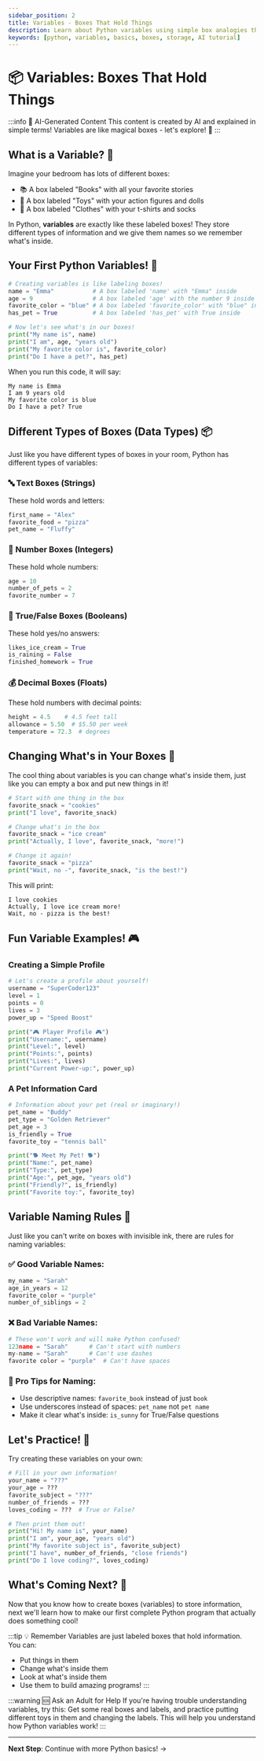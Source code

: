 ```yaml
---
sidebar_position: 2
title: Variables - Boxes That Hold Things
description: Learn about Python variables using simple box analogies that kids can understand
keywords: [python, variables, basics, boxes, storage, AI tutorial]
---
```


# 📦 Variables: Boxes That Hold Things

:::info 🤖 AI-Generated Content
This content is created by AI and explained in simple terms! Variables are like magical boxes - let's explore! 🎉
:::

## What is a Variable? 🤔

Imagine your bedroom has lots of different boxes:
- 📚 A box labeled "Books" with all your favorite stories
- 🧸 A box labeled "Toys" with your action figures and dolls  
- 👕 A box labeled "Clothes" with your t-shirts and socks

In Python, **variables** are exactly like these labeled boxes! They store different types of information and we give them names so we remember what's inside.

## Your First Python Variables! 🎯

```python
# Creating variables is like labeling boxes!
name = "Emma"           # A box labeled 'name' with "Emma" inside
age = 9                 # A box labeled 'age' with the number 9 inside
favorite_color = "blue" # A box labeled 'favorite_color' with "blue" inside
has_pet = True          # A box labeled 'has_pet' with True inside

# Now let's see what's in our boxes!
print("My name is", name)
print("I am", age, "years old")
print("My favorite color is", favorite_color)
print("Do I have a pet?", has_pet)
```

When you run this code, it will say:
```
My name is Emma
I am 9 years old  
My favorite color is blue
Do I have a pet? True
```

## Different Types of Boxes (Data Types) 📦

Just like you have different types of boxes in your room, Python has different types of variables:

### 🔤 Text Boxes (Strings)
These hold words and letters:
```python
first_name = "Alex"
favorite_food = "pizza"
pet_name = "Fluffy"
```

### 🔢 Number Boxes (Integers)
These hold whole numbers:
```python
age = 10
number_of_pets = 2
favorite_number = 7
```

### 🎯 True/False Boxes (Booleans)  
These hold yes/no answers:
```python
likes_ice_cream = True
is_raining = False
finished_homework = True
```

### 💰 Decimal Boxes (Floats)
These hold numbers with decimal points:
```python
height = 4.5    # 4.5 feet tall
allowance = 5.50  # $5.50 per week
temperature = 72.3  # degrees
```

## Changing What's in Your Boxes 🔄

The cool thing about variables is you can change what's inside them, just like you can empty a box and put new things in it!

```python
# Start with one thing in the box
favorite_snack = "cookies"
print("I love", favorite_snack)

# Change what's in the box  
favorite_snack = "ice cream"
print("Actually, I love", favorite_snack, "more!")

# Change it again!
favorite_snack = "pizza"
print("Wait, no -", favorite_snack, "is the best!")
```

This will print:
```
I love cookies
Actually, I love ice cream more!
Wait, no - pizza is the best!
```

## Fun Variable Examples! 🎮

### Creating a Simple Profile
```python
# Let's create a profile about yourself!
username = "SuperCoder123"
level = 1
points = 0
lives = 3
power_up = "Speed Boost"

print("🎮 Player Profile 🎮")
print("Username:", username)
print("Level:", level)  
print("Points:", points)
print("Lives:", lives)
print("Current Power-up:", power_up)
```

### A Pet Information Card
```python
# Information about your pet (real or imaginary!)
pet_name = "Buddy"
pet_type = "Golden Retriever"  
pet_age = 3
is_friendly = True
favorite_toy = "tennis ball"

print("🐕 Meet My Pet! 🐕")
print("Name:", pet_name)
print("Type:", pet_type)
print("Age:", pet_age, "years old")
print("Friendly?", is_friendly)
print("Favorite toy:", favorite_toy)
```

## Variable Naming Rules 📝

Just like you can't write on boxes with invisible ink, there are rules for naming variables:

### ✅ Good Variable Names:
```python
my_name = "Sarah"
age_in_years = 12
favorite_color = "purple"
number_of_siblings = 2
```

### ❌ Bad Variable Names:
```python
# These won't work and will make Python confused!
123name = "Sarah"      # Can't start with numbers
my-name = "Sarah"      # Can't use dashes  
favorite color = "purple"  # Can't have spaces
```

### 🌟 Pro Tips for Naming:
- Use descriptive names: `favorite_book` instead of just `book`
- Use underscores instead of spaces: `pet_name` not `pet name`
- Make it clear what's inside: `is_sunny` for True/False questions

## Let's Practice! 🎯

Try creating these variables on your own:

```python
# Fill in your own information!
your_name = "???"
your_age = ???
favorite_subject = "???"
number_of_friends = ???
loves_coding = ???  # True or False?

# Then print them out!
print("Hi! My name is", your_name)
print("I am", your_age, "years old")
print("My favorite subject is", favorite_subject)  
print("I have", number_of_friends, "close friends")
print("Do I love coding?", loves_coding)
```

## What's Coming Next? 🚀

Now that you know how to create boxes (variables) to store information, next we'll learn how to make our first complete Python program that actually does something cool!

:::tip 💡 Remember
Variables are just labeled boxes that hold information. You can:
- Put things in them
- Change what's inside them  
- Look at what's inside them
- Use them to build amazing programs!
:::

:::warning 🆘 Ask an Adult for Help
If you're having trouble understanding variables, try this: Get some real boxes and labels, and practice putting different toys in them and changing the labels. This will help you understand how Python variables work!
:::

---

**Next Step**: Continue with more Python basics! →
